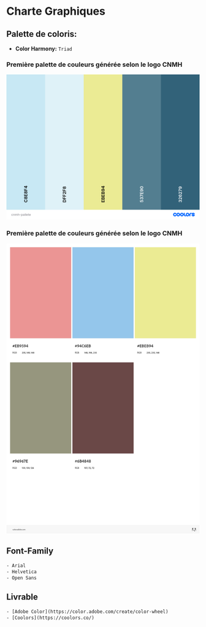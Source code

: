 # Charte Graphiques
## Palette de coloris:

- **Color Harmony:** ``Triad``

### Première palette de couleurs générée selon le logo CNMH
![Pallete de color](https://github.com/grain03/CNMH/blob/master/Branch%20Fonctionelle/Chart%20Graphiques/images/cnmh-pallete.png)


### Première palette de couleurs générée selon le logo CNMH
![Pallete de color valider par Adobe](https://github.com/grain03/CNMH/blob/master/Branch%20Fonctionelle/Chart%20Graphiques/images/AdobeColor-CNMH-Pallet-Color.jpeg) 



## Font-Family

    - Arial
    - Helvetica
    - Open Sans

## Livrable

    - [Adobe Color](https://color.adobe.com/create/color-wheel)
    - [Coolors](https://coolors.co/)
